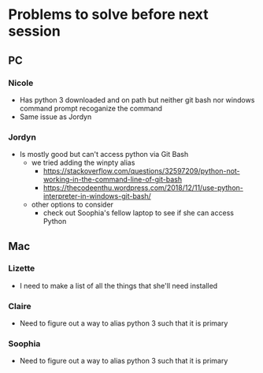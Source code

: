# Problems to solve before next session

## PC

### Nicole

- Has python 3 downloaded and on path but neither git bash nor windows command prompt recoganize the command
- Same issue as Jordyn

### Jordyn

- Is mostly good but can't access python via Git Bash
  - we tried adding the winpty alias
    - https://stackoverflow.com/questions/32597209/python-not-working-in-the-command-line-of-git-bash
    - https://thecodeenthu.wordpress.com/2018/12/11/use-python-interpreter-in-windows-git-bash/
  - other options to consider
    - check out Soophia's fellow laptop to see if she can access Python

## Mac

### Lizette

- I need to make a list of all the things that she'll need installed

### Claire

- Need to figure out a way to alias python 3 such that it is primary

### Soophia

- Need to figure out a way to alias python 3 such that it is primary
